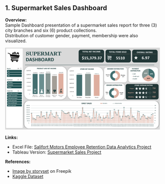 ## 1. Supermarket Sales Dashboard

**Overview:**  
Sample Dashboard presentation of a supermarket sales report for three (3) city branches and six (6) product collections.  
Distribution of customer gender, payment, membership were also visualized.

![dashboard.PNG](https://github.com/johnnapa/Data-Analytics-Excel-Projects/blob/main/SUPERMARKET%20SALES%20PROJECT/supermarket_sales_Dashboard_v02_03082024.PNG)

**Links:**

- Excel File: [Salifort Motors Employee Retention Data Analytics Project](https://github.com/johnnapa/Data-Analytics-Excel-Projects/blob/main/SUPERMARKET%20SALES%20PROJECT/supermarket_sales_excel_analysis.xlsx)
- Tableau Version: [Supermarket Sales Project]()

**References:**

- <a href="https://www.freepik.com/free-vector/people-buying-food-supermarket-concept-illustration_34719701.htm#query=market%20shop&position=21&from_view=keyword&track=ais&uuid=5c27a3e2-85ca-47a4-af47-8e00c597051b">Image by storyset</a> on Freepik
- [Kaggle Dataset](https://www.kaggle.com/datasets/aungpyaeap/supermarket-sales)
